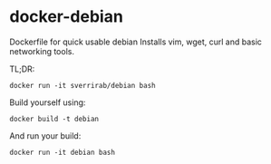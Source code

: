 # docker-debian
Dockerfile for quick usable debian 
Installs vim, wget, curl and basic networking tools.

TL;DR:
```
docker run -it sverrirab/debian bash
```

Build yourself using:  
```
docker build -t debian
```

And run your build:
```
docker run -it debian bash
```
